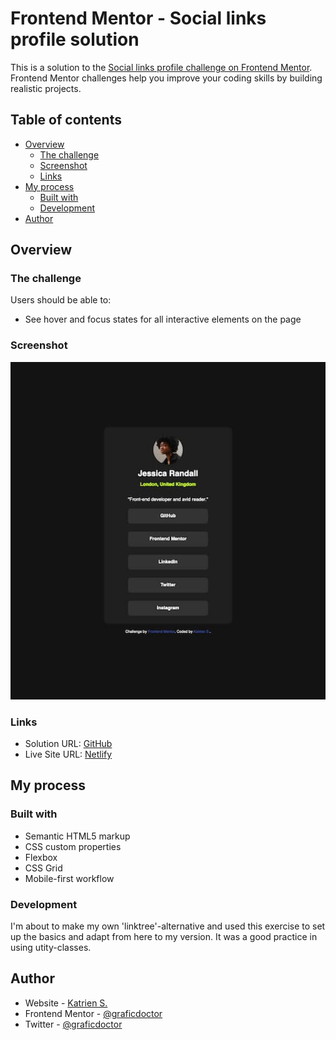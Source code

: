 # Frontend Mentor - Social links profile solution

This is a solution to the [Social links profile challenge on Frontend Mentor](https://www.frontendmentor.io/challenges/social-links-profile-UG32l9m6dQ). Frontend Mentor challenges help you improve your coding skills by building realistic projects.

## Table of contents

- [Overview](#overview)
  - [The challenge](#the-challenge)
  - [Screenshot](#screenshot)
  - [Links](#links)
- [My process](#my-process)
  - [Built with](#built-with)
  - [Development](#development)
- [Author](#author)

## Overview

### The challenge

Users should be able to:

- See hover and focus states for all interactive elements on the page

### Screenshot

![](./screenshot.jpg)

### Links

- Solution URL: [GitHub](https://github.com/graficdoctor/fe-24-010-social-links-profile)
- Live Site URL: [Netlify](https://gregarious-fairy-456038.netlify.app/)

## My process

### Built with

- Semantic HTML5 markup
- CSS custom properties
- Flexbox
- CSS Grid
- Mobile-first workflow

### Development

I'm about to make my own 'linktree'-alternative and used this exercise to set up the basics and adapt from here to my version. It was a good practice in using utity-classes.

## Author

- Website - [Katrien S.](https://www.katriens.be)
- Frontend Mentor - [@graficdoctor](https://www.frontendmentor.io/profile/graficdoctor)
- Twitter - [@graficdoctor](https://www.twitter.com/graficdoctor)
